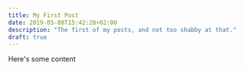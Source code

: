 ```yaml
---
title: My First Post
date: 2019-05-08T15:42:28+02:00
description: "The first of my posts, and not too shabby at that."
draft: true
---
```


Here's some content